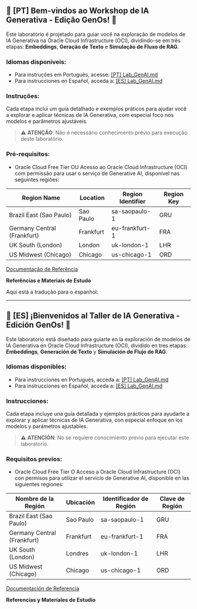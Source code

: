 ## 🎉 [PT] Bem-vindos ao Workshop de IA Generativa - Edição GenOs! 🎉

Este laboratório é projetado para guiar você na exploração de modelos de IA Generativa na Oracle Cloud Infrastructure (OCI), dividindo-se em três etapas: **Embeddings**, **Geração de Texto** e **Simulação de Fluxo de RAG**.

### **Idiomas disponíveis:**

- Para instruções em Português, acesse: [[PT] Lab_GenAI.md](https://github.com/OracleLabs/Lab_GenAI/blob/main/%5BPT%5D%20Lab_GenAI.md)
- Para instrucciones en Español, acceda a: [[ES] Lab_GenAI.md](https://github.com/OracleLabs/Lab_GenAI/blob/main/%5BES%5D%20Lab_GenAI.md)

### **Instruções:**

Cada etapa inclui um guia detalhado e exemplos práticos para ajudar você a explorar e aplicar técnicas de IA Generativa, com especial foco nos modelos e parâmetros ajustáveis.

> ⚠️ **ATENÇÃO**: Não é necessário conhecimento prévio para execução deste laboratório.


### **Pré-requisitos:**

- Oracle Cloud Free Tier OU Acesso ao Oracle Cloud Infrastructure (OCI) com permissão para usar o serviço de Generative AI, disponível nas seguintes regiões:

| Region Name             | Location    | Region Identifier | Region Key |
|-------------------------|-------------|-------------------|------------|
| Brazil East (Sao Paulo) | Sao Paulo   | sa-saopaulo-1     | GRU        |
| Germany Central (Frankfurt) | Frankfurt | eu-frankfurt-1   | FRA        |
| UK South (London)       | London      | uk-london-1       | LHR        |
| US Midwest (Chicago)    | Chicago     | us-chicago-1      | ORD        |

[Documentação de Referência](https://docs.oracle.com/en-us/iaas/Content/generative-ai/overview.htm#regions)

**Referências e Materiais de Estudo**

Aqui está a tradução para o espanhol:

---

## 🎉 [ES] ¡Bienvenidos al Taller de IA Generativa - Edición GenOs! 🎉

Este laboratorio está diseñado para guiarte en la exploración de modelos de IA Generativa en Oracle Cloud Infrastructure (OCI), dividido en tres etapas: **Embeddings**, **Generación de Texto** y **Simulación de Flujo de RAG**.

### **Idiomas disponibles:**

- Para instrucciones en Portugués, acceda a: [[PT] Lab_GenAI.md](https://github.com/OracleLabs/Lab_GenAI/blob/main/%5BPT%5D%20Lab_GenAI.md)
- Para instrucciones en Español, acceda a: [[ES] Lab_GenAI.md](https://github.com/OracleLabs/Lab_GenAI/blob/main/%5BES%5D%20Lab_GenAI.md)

### **Instrucciones:**

Cada etapa incluye una guía detallada y ejemplos prácticos para ayudarte a explorar y aplicar técnicas de IA Generativa, con especial enfoque en los modelos y parámetros ajustables.

> ⚠️ **ATENCIÓN**: No se requiere conocimiento previo para ejecutar este laboratorio.

### **Requisitos previos:**

- Oracle Cloud Free Tier O Acceso a Oracle Cloud Infrastructure (OCI) con permisos para utilizar el servicio de Generative AI, disponible en las siguientes regiones:

| Nombre de la Región           | Ubicación  | Identificador de Región | Clave de Región |
|-------------------------------|------------|-------------------------|-----------------|
| Brazil East (Sao Paulo)       | Sao Paulo  | sa-saopaulo-1           | GRU             |
| Germany Central (Frankfurt)   | Frankfurt  | eu-frankfurt-1          | FRA             |
| UK South (London)             | Londres    | uk-london-1             | LHR             |
| US Midwest (Chicago)          | Chicago    | us-chicago-1            | ORD             |

[Documentación de Referencia](https://docs.oracle.com/en-us/iaas/Content/generative-ai/overview.htm#regions)

**Referencias y Materiales de Estudio**

